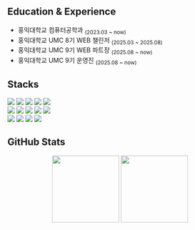 ## Education & Experience
<ul>
  <li>홍익대학교 컴퓨터공학과 <sub>(2023.03 ~ now)</sub></li>
  <li>홍익대학교 UMC 8기 WEB 챌린저 <sub>(2025.03 ~ 2025.08)</sub></li>
  <li>홍익대학교 UMC 9기 WEB 파트장 <sub>(2025.08 ~ now)</sub></li>
  <li>홍익대학교 UMC 9기 운영진 <sub>(2025.08 ~ now)</sub></li>
</ul>

## Stacks
<div>
   <img src="https://img.shields.io/badge/html5-%23E34F26.svg?style=for-the-badge&logo=html5&logoColor=white" />
  <img src="https://img.shields.io/badge/css3-%231572B6.svg?style=for-the-badge&logo=css3&logoColor=white" />
  <img src="https://img.shields.io/badge/styled components-%23DB7093.svg?style=for-the-badge&logo=styledcomponents&logoColor=white"/>
  <img src="https://img.shields.io/badge/tailwind css-%231daabb.svg?style=for-the-badge&logo=tailwind-css&logoColor=white" />
    <img src="https://img.shields.io/badge/react-%2320232a.svg?style=for-the-badge&logo=react&logoColor=61DAFB" />
    <br>
    <img src="https://img.shields.io/badge/javascript-%23F7DF1E.svg?style=for-the-badge&logo=javascript&logoColor=20232a" />
  <img src="https://img.shields.io/badge/typescript-%23007ACC.svg?style=for-the-badge&logo=typescript&logoColor=white" />
  <img src="https://img.shields.io/badge/c-%23A8B9CC.svg?&style=for-the-badge&logo=c&logoColor=black" />
    <img src="https://img.shields.io/badge/c%2B%2B-%2300599C.svg?&style=for-the-badge&logo=c%2B%2B&logoColor=white" />
  <img src="https://img.shields.io/badge/python-%233776AB.svg?&style=for-the-badge&logo=python&logoColor=white" />
    <br>
  <img src="https://img.shields.io/badge/NPM-%23CB3837.svg?style=for-the-badge&logo=npm&logoColor=white"/>
     <img src="https://img.shields.io/badge/VSCode-%232C2C32.svg?style=for-the-badge&logo=visual-studio-code&logoColor=22ABF3" />
  <img src="https://img.shields.io/badge/git-%23F05033.svg?style=for-the-badge&logo=git&logoColor=white" />
  <img src="https://img.shields.io/badge/github-%23181717.svg?style=for-the-badge&logo=github&logoColor=white" />
  </div>



## GitHub Stats  
<p align="center">
<img src="https://github-readme-stats.vercel.app/api?username=waldls&show_icons=true&hide_title=true&count_private=true&bg_color=0,a3bffa,8faef5,7aa0f0,678de0&title_color=ffffff&text_color=ffffff&icon_color=ffffff" height="150" />
<img src="https://github-readme-stats.vercel.app/api/top-langs/?username=waldls&layout=compact&hide_title=true&bg_color=0,a3bffa,8faef5,7aa0f0,678de0&title_color=ffffff&text_color=ffffff&icon_color=ffffff" height="150" />
</p>
